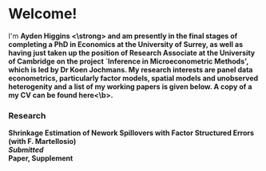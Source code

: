 # Welcome!
  
I'm <strong> Ayden Higgins <\strong> and am presently in the final stages of completing a PhD in Economics at the University of
Surrey, as well as having just taken up the position of Research Associate at the University of
Cambridge on the project `Inference in Microeconometric Methods', which is led by Dr
Koen Jochmans. My research interests are panel data econometrics, particularly factor models, spatial models and unobserved heterogenity and a list of my working papers is given below. A copy of a my CV can be found <b>here<\b>. 

### Research

<b> Shrinkage Estimation of Nework Spillovers with Factor Structured Errors </b> (with F. Martellosio) <br> <i> Submitted </i> <br> Paper, Supplement




